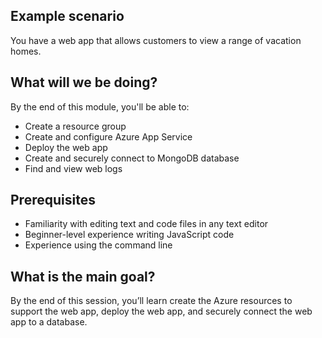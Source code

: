 ## Example scenario

You have a web app that allows customers to view a range of vacation homes.

## What will we be doing?

By the end of this module, you'll be able to:

- Create a resource group
- Create and configure Azure App Service
- Deploy the web app
- Create and securely connect to MongoDB database
- Find and view web logs

## Prerequisites

- Familiarity with editing text and code files in any text editor
- Beginner-level experience writing JavaScript code
- Experience using the command line

## What is the main goal?

By the end of this session, you’ll learn create the Azure resources to support the web app, deploy the web app, and securely connect the web app to a database.
